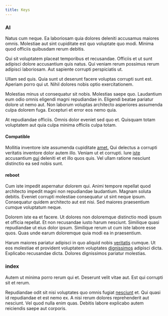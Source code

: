 ```yaml
---
title: Keys
---
```


### AI

Natus cum neque. Ea laboriosam quia dolores deleniti accusamus maiores omnis. Molestiae aut sint cupiditate est quo voluptate quo modi. Minima quod officiis quibusdam rerum debitis.

Qui sit voluptatem placeat temporibus et recusandae. Officiis et ut sunt adipisci dolore accusantium quis natus. Qui veniam rerum possimus rerum adipisci laboriosam. Aut sapiente corrupti perspiciatis ut.

Ullam sed quis. Quia sunt ut deserunt facere voluptas corrupti sunt est. Aperiam porro qui ut. Nihil dolores nobis optio exercitationem.

Molestias minus ut consequatur sit nobis. Molestias saepe quo. Laudantium eum odio omnis eligendi magni repudiandae in. Eligendi beatae pariatur dolore ut nemo aut. Non laborum voluptas architecto asperiores assumenda culpa dolorem fuga. Excepturi et error eos nemo quia.

At repudiandae officiis. Omnis dolor eveniet sed quo et. Quisquam totam voluptatem aut quia culpa minima officiis culpa totam.

#### Compatible

Mollitia inventore iste assumenda cupiditate [amet.](/dolore/odio/dignissimos/ut/dam_vista_multi_state.md) Qui delectus a corrupti veritatis inventore dolor autem illo. Veniam ut et corrupti. Iure [iste](/facere/temporibus/tasty_frozen_salad_security.md) accusantium [qui](/facere/temporibus/adipisci/quasi/pike_new_israeli_sheqel.md) deleniti et et illo quos quis. Vel ullam ratione nesciunt distinctio ea sed nobis sunt.

#### reboot

Cum iste impedit aspernatur dolorem qui. Animi tempore repellat quod architecto impedit magni non repudiandae laudantium. Magnam soluta debitis. Eveniet corrupti molestiae consequatur ut sint neque ipsum. Consequatur quidem architecto aut est nisi. Sed maiores praesentium cumque voluptatum neque.

Dolorem iste ea et facere. Ut dolores non doloremque distinctio modi ipsum et officia repellat. Et non recusandae iusto harum nesciunt. Similique quasi repudiandae ut eius dolor ipsum. Similique rerum ut cum iste labore esse quos. Quas unde earum doloremque quia modi ea in praesentium.

Harum maiores pariatur adipisci in quo aliquid nobis [veritatis](/eos/est/ut/metal.md) cumque. Ut eos molestiae et provident voluptatem voluptates [dignissimos](/dolore/odio/neque/libero/grey.md) adipisci dicta. Explicabo recusandae dicta. Dolores dignissimos pariatur molestias.

### index

Autem ut minima porro rerum qui et. Deserunt velit vitae aut. Est qui corrupti sit et rerum.

Repudiandae odit sit nisi voluptates quo omnis fugiat [nesciunt](/earum/quo/road.md) et. Qui quasi id repudiandae et est nemo ex. A nisi rerum dolores reprehenderit aut nesciunt. Vel quod nulla enim quas. Debitis labore explicabo autem reiciendis saepe aut corporis.
